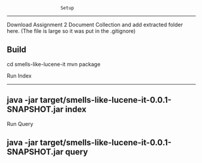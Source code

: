
 						Setup

----------------------------------------------------------------------------------------------------------------------------------------------

Download Assignment 2 Document Collection and add extracted folder here. (The file is large so it was put in the .gitignore)

Build
------------------------------
cd smells-like-lucene-it
mvn package




 Run Index

--------------------------------
java -jar target/smells-like-lucene-it-0.0.1-SNAPSHOT.jar index
--------------------------------------------------------------

Run  Query


java -jar target/smells-like-lucene-it-0.0.1-SNAPSHOT.jar query
-----------------------------------------------------------------
